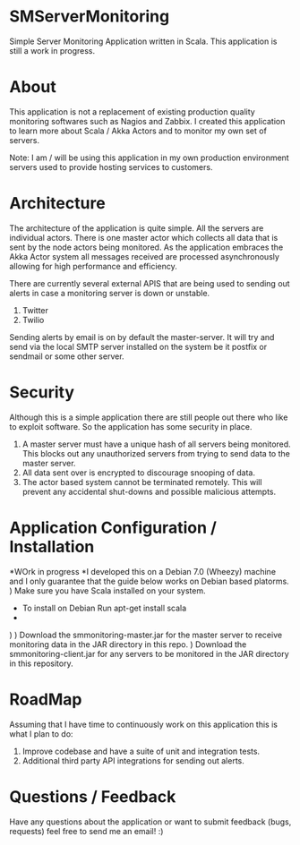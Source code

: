 SMServerMonitoring
==================

Simple Server Monitoring Application written in Scala. 
This application is still a work in progress. 

About 
==================
This application is not a replacement of existing production quality monitoring softwares such as Nagios and Zabbix. 
I created this application to learn more about Scala / Akka Actors and to monitor my own set of servers. 

Note: I am / will be using this application in my own production environment servers used to provide hosting services to customers.

Architecture 
==================
The architecture of the application is quite simple. All the servers are individual actors. There is one master actor which
collects all data that is sent by the node actors being monitored. As the application embraces the Akka Actor system all 
messages received are processed asynchronously allowing for high performance and efficiency. 

There are currently several external APIS that are being used to sending out alerts in case a monitoring server is down 
or unstable. 
1) Twitter 
2) Twilio 

Sending alerts by email is on by default the master-server. It will try and send via the local SMTP server installed on the 
system be it postfix or sendmail or some other server. 

Security 
==================
Although this is a simple application there are still people out there who like to exploit software. So the application 
has some security in place. 
1) A master server must have a unique hash of all servers being monitored. This blocks out any unauthorized servers from 
trying to send data to the master server.
2) All data sent over is encrypted to discourage snooping of data. 
3) The actor based system cannot be terminated remotely. This will prevent any accidental shut-downs and possible malicious 
attempts.

Application Configuration / Installation 
===================
*WOrk in progress 
*I developed this on a Debian 7.0 (Wheezy) machine and I only guarantee that the guide below works on Debian based platorms.
) Make sure you have Scala installed on your system. 
  - To install on Debian Run apt-get install scala
  - 
) 
) Download the smmonitoring-master.jar for the master server to receive monitoring data in the JAR directory in this repo. 
) Download the smmonitoring-client.jar for any servers to be monitored in the JAR directory in this repository. 



RoadMap
==================
Assuming that I have time to continuously work on this application this is what I plan to do: 
1) Improve codebase and have a suite of unit and integration tests. 
2) Additional third party API integrations for sending out alerts. 

Questions / Feedback 
==================
Have any questions about the application or want to submit feedback (bugs, requests) feel free to send me an email! :)
